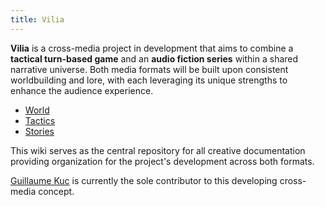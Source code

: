 ```yaml
---
title: Vilia
---
```

**Vilia** is a cross-media project in development that aims to combine a **tactical turn-based game** and an **audio fiction series** within a shared narrative universe. Both media formats will be built upon consistent worldbuilding and lore, with each leveraging its unique strengths to enhance the audience experience.

- [World](World/index)
- [Tactics](Tactics/index)
- [Stories](Stories/index)

This wiki serves as the central repository for all creative documentation providing organization for the project's development across both formats.

[Guillaume Kuc](https://guillaumekuc.github.io/links) is currently the sole contributor to this developing cross-media concept.